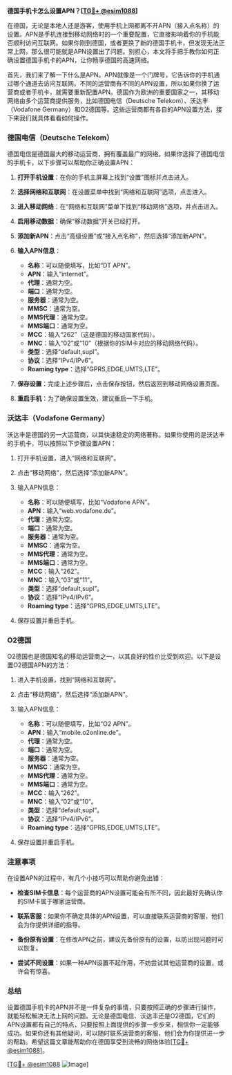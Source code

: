 **德国手机卡怎么设置APN？[[TG💪+ @esim1088](https://t.me/s/esim1088)]**

在德国，无论是本地人还是游客，使用手机上网都离不开APN（接入点名称）的设置。APN是手机连接到移动网络时的一个重要配置，它直接影响着你的手机能否顺利访问互联网。如果你刚到德国，或者更换了新的德国手机卡，但发现无法正常上网，那么很可能就是APN设置出了问题。别担心，本文将手把手教你如何正确设置德国手机卡的APN，让你畅享德国的高速网络。

首先，我们来了解一下什么是APN。APN就像是一个门牌号，它告诉你的手机通过哪个通道去访问互联网。不同的运营商有不同的APN设置，所以如果你换了运营商或者手机卡，就需要重新配置APN。德国作为欧洲的重要国家之一，其移动网络由多个运营商提供服务，比如德国电信（Deutsche Telekom）、沃达丰（Vodafone Germany）和O2德国等。这些运营商都有各自的APN设置方法，接下来我们就具体看看如何操作。

### 德国电信（Deutsche Telekom）

德国电信是德国最大的移动运营商，拥有覆盖最广的网络。如果你选择了德国电信的手机卡，以下步骤可以帮助你正确设置APN：

1. **打开手机设置**：在你的手机主屏幕上找到“设置”图标并点击进入。
   
2. **选择网络和互联网**：在设置菜单中找到“网络和互联网”选项，点击进入。

3. **进入移动网络**：在“网络和互联网”菜单下找到“移动网络”选项，并点击进入。

4. **启用移动数据**：确保“移动数据”开关已经打开。

5. **添加新APN**：点击“高级设置”或“接入点名称”，然后选择“添加新APN”。

6. **输入APN信息**：
   - **名称**：可以随便填写，比如“DT APN”。
   - **APN**：输入“internet”。
   - **代理**：通常为空。
   - **端口**：通常为空。
   - **服务器**：通常为空。
   - **MMSC**：通常为空。
   - **MMS代理**：通常为空。
   - **MMS端口**：通常为空。
   - **MCC**：输入“262”（这是德国的移动国家代码）。
   - **MNC**：输入“02”或“10”（根据你的SIM卡对应的移动网络代码）。
   - **类型**：选择“default,supl”。
   - **协议**：选择“IPv4/IPv6”。
   - **Roaming type**：选择“GPRS,EDGE,UMTS,LTE”。

7. **保存设置**：完成上述步骤后，点击保存按钮，然后返回到移动网络设置页面。

8. **重启手机**：为了确保设置生效，建议重启一下手机。

### 沃达丰（Vodafone Germany）

沃达丰是德国的另一大运营商，以其快速稳定的网络著称。如果你使用的是沃达丰的手机卡，可以按照以下步骤设置APN：

1. 打开手机设置，进入“网络和互联网”。
   
2. 点击“移动网络”，然后选择“添加新APN”。
   
3. 输入APN信息：
   - **名称**：可以随便填写，比如“Vodafone APN”。
   - **APN**：输入“web.vodafone.de”。
   - **代理**：通常为空。
   - **端口**：通常为空。
   - **服务器**：通常为空。
   - **MMSC**：通常为空。
   - **MMS代理**：通常为空。
   - **MMS端口**：通常为空。
   - **MCC**：输入“262”。
   - **MNC**：输入“03”或“11”。
   - **类型**：选择“default,supl”。
   - **协议**：选择“IPv4/IPv6”。
   - **Roaming type**：选择“GPRS,EDGE,UMTS,LTE”。

4. 保存设置并重启手机。

### O2德国

O2德国也是德国知名的移动运营商之一，以其良好的性价比受到欢迎。以下是设置O2德国APN的方法：

1. 进入手机设置，找到“网络和互联网”。
   
2. 点击“移动网络”，然后选择“添加新APN”。
   
3. 输入APN信息：
   - **名称**：可以随便填写，比如“O2 APN”。
   - **APN**：输入“mobile.o2online.de”。
   - **代理**：通常为空。
   - **端口**：通常为空。
   - **服务器**：通常为空。
   - **MMSC**：通常为空。
   - **MMS代理**：通常为空。
   - **MMS端口**：通常为空。
   - **MCC**：输入“262”。
   - **MNC**：输入“02”或“10”。
   - **类型**：选择“default,supl”。
   - **协议**：选择“IPv4/IPv6”。
   - **Roaming type**：选择“GPRS,EDGE,UMTS,LTE”。

4. 保存设置并重启手机。

### 注意事项

在设置APN的过程中，有几个小技巧可以帮助你避免出错：

- **检查SIM卡信息**：每个运营商的APN设置可能会有所不同，因此最好先确认你的SIM卡属于哪家运营商。
  
- **联系客服**：如果你不确定具体的APN设置，可以直接联系运营商的客服，他们会为你提供详细的指导。

- **备份原有设置**：在修改APN之前，建议先备份原有的设置，以防出现问题时可以恢复。

- **尝试不同设置**：如果一种APN设置不起作用，不妨尝试其他运营商的设置，或许会有惊喜。

### 总结

设置德国手机卡的APN并不是一件复杂的事情，只要按照正确的步骤进行操作，就能轻松解决无法上网的问题。无论是德国电信、沃达丰还是O2德国，它们的APN设置都有自己的特点，只要按照上面提供的步骤一步步来，相信你一定能够成功。如果你还有其他疑问，可以随时联系运营商的客服，他们会为你提供进一步的帮助。希望这篇文章能帮助你在德国享受到流畅的网络体验[[TG💪+ @esim1088](https://t.me/s/esim1088)]。

[[TG💪+ @esim1088](https://t.me/s/esim1088) ![Image](https://i.postimg.cc/4NQfJmqS/Snipaste-2025-05-13-00-14-12.png)]